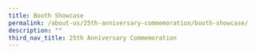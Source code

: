 ```yaml
---
title: Booth Showcase
permalink: /about-us/25th-anniversary-commemoration/booth-showcase/
description: ""
third_nav_title: 25th Anniversary Commemoration
---
```

